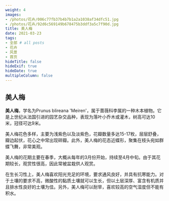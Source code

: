 ```yaml
---
weight: 4
images:
- /photos/花卉/006c77fb37b4b7b1a2a1038af34dfc51.jpg
- /photos/花卉/92d6c569149b678475b3ddf3a5c7f90d.jpg
title: 美人梅
date: 2021-03-23
tags:
- 全部 # all posts
- 花卉
- 风景
- 首页
hideTitle: false
hideExif: true
hideDate: true
multipleColumn: false
---
```


## 美人梅

**美人梅**，学名为Prunus blireana 'Meiren'，属于蔷薇科李属的一种木本植物。它是上世纪从法国引进的园艺杂交品种，表现为落叶小乔木或灌木，树高可达10米，冠径可达9米。

美人梅花色多样，主要为浅紫色以及淡紫色，花瓣数量多达15-17枚，层层舒叠，瓣边起伏，花心之中常出现碎瓣。此外，美人梅的花态近蝶形，聚集在枝头宛如群蝶飞舞，非常美观。

美人梅的花期主要在春季，大概从每年的3月份开始，持续至4月中旬。由于其花期较长，观赏性很高，因此常被盆栽供人观赏。

在生长习性上，美人梅喜欢阳光充足的环境，要求通风良好，并具有抗寒能力。对于土壤的要求不高，微酸性的黏质土壤就可以生长，但以土层深厚、富含有机质并且排水性良好的土壤为佳。另外，美人梅可以耐旱，喜欢较高的空气湿度但不能有积水。